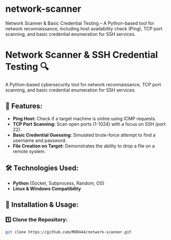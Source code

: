 # network-scanner
 Network Scanner &amp; Basic Credential Testing – A Python-based tool for network reconnaissance, including host availability check (Ping), TCP port scanning, and basic credential enumeration for SSH services.

# Network Scanner & SSH Credential Testing 🔍

A Python-based cybersecurity tool for network reconnaissance, TCP port scanning, and basic credential enumeration for SSH services.

## 📌 Features:
- **Ping Host:** Check if a target machine is online using ICMP requests.
- **TCP Port Scanning:** Scan open ports (1-1024) with a focus on SSH (port 22).
- **Basic Credential Guessing:** Simulated brute-force attempt to find a username and password.
- **File Creation on Target:** Demonstrates the ability to drop a file on a remote system.

## 🛠 Technologies Used:
- **Python** (Socket, Subprocess, Random, OS)
- **Linux & Windows Compatibility**

## 🚀 Installation & Usage:

### 1️⃣ Clone the Repository:
```bash
git clone https://github.com/MOR444/network-scanner.git

